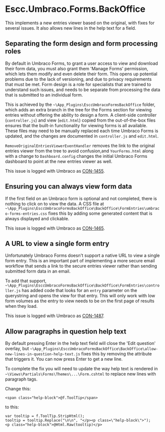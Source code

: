 # Escc.Umbraco.Forms.BackOffice

This implements a new entries viewer based on the original, with fixes for several issues. It also allows new lines in the help text for a field. 

## Separating the form design and form processing roles

By default in Umbraco Forms, to grant a user access to view and download their form data, you must also grant them 'Manage Forms' permission, which lets them modify and even delete their form. This opens up potential problems due to the lack of versioning, and due to privacy requirements that must be met. Form design is a role for specialists that are trained to understand such issues, and needs to be separate from processing the data that is submitted to an individual form.

This is achieved by the `~\App_Plugins\EsccUmbracoFormsBackOffice` folder, which adds an extra branch in the tree for the Forms section for viewing entries without offering the ability to design a form. A client-side controller (`controller.js`) and view (`edit.html`) copied from the out-of-the-box files ensures that the built-in functionality for viewing forms is all available. These files may need to be manually replaced each time Umbraco Forms is updated, and the changes are documented in `controller.js` and `edit.html`.

`RemoveOriginalEntriesViewerEventHandler` removes the link to the original entries viewer from the tree to avoid confusion,and `YourForms.html` along with a change to `Dashboard.config` changes the initial Umbraco Forms dashboard to point at the new entries viewer as well.

This issue is logged with Umbraco as [CON-1455](http://issues.umbraco.org/issue/CON-1455).

## Ensuring you can always view form data

If the first field on an Umbraco form is optional and not completed, there is nothing to click on to view the data. A CSS file at `~\App_Plugins\EsccUmbracoFormsBackOffice\BackOffice\FormEntries\umbraco-forms-entries.css` fixes this by adding some generated content that is always displayed and clickable. 

This issue is logged with Umbraco as [CON-1465](http://issues.umbraco.org/issue/CON-1465).

## A URL to view a single form entry

Unfortunately Umbraco Forms doesn't support a native URL to view a single form entry. This is an important part of implementing a more secure email workflow that sends a link to the secure entries viewer rather than sending submitted form data in an email. 

To add that support, `~\App_Plugins\EsccUmbracoFormsBackOffice\BackOffice\FormEntries\controller.js` has added code that looks for an `entry` parameter on the querystring and opens the view for that entry. This will only work with low form volumes as the entry to view needs to be on the first page of results when they load. 

This issue is logged with Umbraco as [CON-1487](http://issues.umbraco.org/issue/CON-1487).

## Allow paragraphs in question help text 

By default pressing Enter in the help text field will close the 'Edit question' overlay, but `~\App_Plugins\EsccUmbracoFormsBackOffice\BackOffice\allow-new-lines-in-question-help-text.js` fixes this by removing the attribute that triggers it. You can now press Enter to get a new line. 

To complete the fix you will need to update the way help text is rendered in `~\Views\Partials\Forms\Themes\...\Form.cshtml` to replace new lines with paragraph tags.

Change this:

	<span class="help-block">@f.ToolTip</span>

to this:

 	var tooltip = f.ToolTip.StripHtml();
    tooltip = tooltip.Replace("\n\n", "</p><p class=\"help-block\">");
    <p class="help-block">@Html.Raw(tooltip)</p>